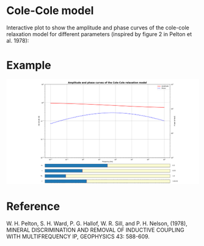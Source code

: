 # Cole-Cole model
Interactive plot to show the amplitude and phase curves of the cole-cole relaxation model for different parameters (inspired by figure 2 in Pelton et al. 1978):

# Example
![plot](https://github.com/Ohnoj/Geophysics/blob/main/ColeColeModel/ColeCole.png?raw=true)


# Reference
W. H. Pelton, S. H. Ward, P. G. Hallof, W. R. Sill, and P. H. Nelson, (1978), MINERAL DISCRIMINATION AND REMOVAL OF INDUCTIVE COUPLING WITH MULTIFREQUENCY IP, GEOPHYSICS 43: 588-609. 
